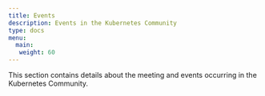```yaml
---
title: Events 
description: Events in the Kubernetes Community
type: docs
menu:
  main:
   weight: 60
---
```


This section contains details about the meeting and events occurring in the
Kubernetes Community.
